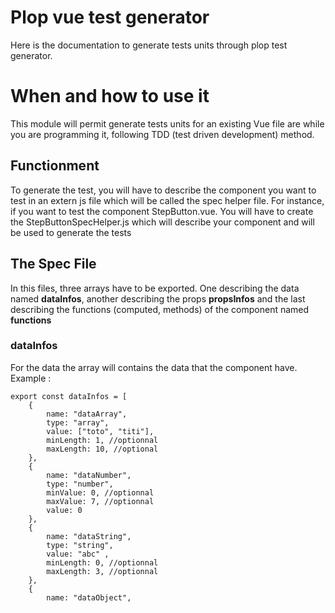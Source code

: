 # Plop vue test generator

Here is the documentation to generate tests units through plop test generator. 


# When and how to use it

This module will permit generate tests units for an existing Vue file are while you are programming it, following TDD (test driven development) method.

## Functionment

To generate the test, you will have to describe the component you want to test in an extern js file which will be called the spec helper file. For instance, if you want to test the component StepButton.vue. You will have to create the StepButtonSpecHelper.js which will describe your component and will be used to generate the tests 

## The Spec File

In this files, three arrays have to be exported. One describing the data named **dataInfos**, another describing the props **propsInfos** and the last describing the functions (computed, methods) of the component named **functions**

### dataInfos

For the data the array will contains the data that the component have.
Example : 
```
export const dataInfos = [
	{
		name: "dataArray",
		type: "array",
		value: ["toto", "titi"],
		minLength: 1, //optionnal
		maxLength: 10, //optional
	},
	{
		name: "dataNumber",
		type: "number",
		minValue: 0, //optionnal
		maxValue: 7, //optionnal
		value: 0
	},
	{
		name: "dataString",
		type: "string",
		value: "abc" ,
		minLength: 0, //optionnal
		maxLength: 3, //optionnal
	},
	{
		name: "dataObject",
		
		

```
